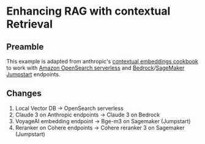 # Enhancing RAG with contextual Retrieval

## Preamble

This example is adapted from anthropic's [contextual embeddings cookbook](https://github.com/anthropics/anthropic-cookbook/tree/main/skills/contextual-embeddings) to work with [Amazon OpenSearch serverless](https://docs.aws.amazon.com/opensearch-service/latest/developerguide/serverless-overview.html) and [Bedrock](https://docs.aws.amazon.com/bedrock/latest/userguide/what-is-bedrock.html)/[SageMaker Jumpstart](https://docs.aws.amazon.com/sagemaker/latest/dg/jumpstart-foundation-models.html) endpoints.

## Changes

1. Local Vector DB -> OpenSearch serverless
2. Claude 3 on Anthropic endpoints -> Claude 3 on Bedrock
3. VoyageAI embedding endpoint -> Bge-m3 on Sagemaker (Jumpstart)
4. Reranker on Cohere endpoints -> Cohere reranker 3 on Sagemaker (Jumpstart)